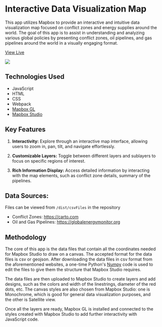 # Interactive Data Visualization Map

This app utilizes Mapbox to provide an interactive and intuitive data visualization map focused on conflict zones and energy supplies around the world. The goal of this app is to assist in understanding and analyzing various global policies by presenting conflict zones, oil pipelines, and gas pipelines around the world in a visually engaging format.

[View Live](https://shirshodipto.github.io/interactive-map)

![](./dist/gifs/interactiveMap3.webp)

## Technologies Used

- JavaScript
- HTML
- CSS
- Webpack
- [Mapbox GL](https://www.mapbox.com)
- [Mapbox Studio](https://www.mapbox.com)

## Key Features

1. **Interactivity:** Explore through an interactive map interface, allowing users to zoom in, pan, tilt, and navigate effortlessly.

2. **Customizable Layers:** Toggle between different layers and sublayers to focus on specific regions of interest.

3. **Rich Information Display:** Access detailed information by interacting with the map elements, such as conflict zone details, summary of the pipelines.

## Data Sources:

Files can be viewed from `/dist/csvFiles` in the repository

- Conflict Zones: https://carto.com
- Oil and Gas Pipelines: https://globalenergymonitor.org

## Methodology

The core of this app is the data files that contain all the coordinates needed for Mapbox Studio to draw on a canvas. The accepted format for the data files is csv or geojson. After downloading the data files in csv format from the aforementioned websites, a one-time Python's [Numpy](https://numpy.org) code is used to edit the files to give them the structure that Mapbox Studio requires.

The data files are then uploaded to Mapbox Studio to create layers and add designs, such as the colors and width of the linestrings, diameter of the red dots, etc. The canvas styles are also chosen from Mapbox Studio: one is Monochrome, which is good for general data visualization purposes, and the other is Satellite view.

Once all the layers are ready, Mapbox GL is installed and connected to the styles created with Mapbox Studio to add further interactivity with JavaScript code.
